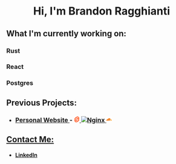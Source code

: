<h1 align="center">Hi, I'm Brandon Ragghianti</h1>

<h2>What I'm currently working on:</h2>

<h3>Rust</h3>
<h3>React</h3>
<h3>Postgres</h3>

<h2>Previous Projects:</h2>
<ul>
  <li>
    <h3> 
      <a href="https://brandon.ragghianti.org" target="_blank"> Personal Website </a> 
      - 
      <a href="https://svelte.dev/" target="_blank" rel="noreferrer"> <img src="https://raw.githubusercontent.com/devicons/devicon/ca28c779441053191ff11710fe24a9e6c23690d6/icons/svelte/svelte-original.svg" alt="Svelte" width="15" height="15"/> 
      <a href="https://nginx.org/" target="_blank" rel="noreferrer"> <img src="https://www.myqnap.org/wp-content/uploads/nginx-3628948-3030173-1.png" alt="Nginx" width="15" height="15"/> 
      <a href="https://www.cloudflare.com/" target="_blank" rel="noreferrer"> <img src="https://raw.githubusercontent.com/devicons/devicon/ca28c779441053191ff11710fe24a9e6c23690d6/icons/cloudflare/cloudflare-original.svg" alt="Nginx" width="15" height="15"/>
    </h3>
  </li>
</ul>

<h2>Contact Me:</h2>
<ul>
  <li>
    <h4> LinkedIn </h4>
  </li>
</ul>
